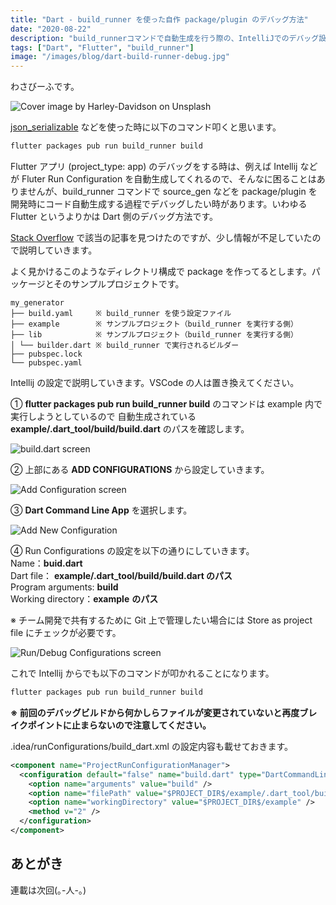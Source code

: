 ```yaml
---
title: "Dart - build_runner を使った自作 package/plugin のデバッグ方法"
date: "2020-08-22"
description: "build_runnerコマンドで自動生成を行う際の、IntelliJでのデバッグ設定方法について詳しく解説"
tags: ["Dart", "Flutter", "build_runner"]
image: "/images/blog/dart-build-runner-debug.jpg"
---
```


わさびーふです。

![Cover image by Harley-Davidson on Unsplash](https://cdn-images-1.medium.com/max/800/1*fw4vR06sTaG2_OpTK4suEA.jpeg)

[json_serializable](https://github.com/google/json_serializable.dart) などを使った時に以下のコマンド叩くと思います。

```bash
flutter packages pub run build_runner build
```

Flutter アプリ (project_type: app) のデバッグをする時は、例えば Intellij などが Fluter Run Configuration を自動生成してくれるので、そんなに困ることはありませんが、build_runner コマンドで source_gen などを package/plugin を開発時にコード自動生成する過程でデバッグしたい時があります。いわゆる Flutter というよりかは Dart 側のデバッグ方法です。

[Stack Overflow](https://stackoverflow.com/questions/58628425/how-run-flutter-packages-pub-run-build-runner-build-with-debug-mode-in-intelli) で該当の記事を見つけたのですが、少し情報が不足していたので説明していきます。

よく見かけるこのようなディレクトリ構成で package を作ってるとします。パッケージとそのサンプルプロジェクトです。

```
my_generator
├── build.yaml     ※ build_runner を使う設定ファイル
├── example        ※ サンプルプロジェクト（build_runner を実行する側）
├── lib            ※ サンプルプロジェクト（build_runner を実行する側）
│ └── builder.dart ※ build_runner で実行されるビルダー
├── pubspec.lock
└── pubspec.yaml
```

Intellij の設定で説明していきます。VSCode の人は置き換えてください。

① **flutter packages pub run build_runner build** のコマンドは example 内で実行しようとしているので 自動生成されている **example/.dart_tool/build/build.dart** のパスを確認します。

![build.dart screen](https://cdn-images-1.medium.com/max/800/1*iYE5O1rfH4dsIOirRh232g.png)

② 上部にある **ADD CONFIGURATIONS** から設定していきます。

![Add Configuration screen](https://cdn-images-1.medium.com/max/800/1*6KSe4czzicniWv5tsHP2Lw.png)

③ **Dart Command Line App** を選択します。

![Add New Configuration](https://cdn-images-1.medium.com/max/800/1*K9s_zIieHWLOmmGVV1sZgg.png)

④ Run Configurations の設定を以下の通りにしていきます。  
Name：**buid.dart**  
Dart file： **example/.dart_tool/build/build.dart のパス**  
Program arguments: **build**  
Working directory：**example** **のパス**

※ チーム開発で共有するために Git 上で管理したい場合には Store as project file にチェックが必要です。

![Run/Debug Configurations screen](https://cdn-images-1.medium.com/max/1200/1*07Llwb-bJfClWpKduM04Jg.jpeg)

これで Intellij からでも以下のコマンドが叩かれることになります。

```bash
flutter packages pub run build_runner build
```

**※ 前回のデバッグビルドから何かしらファイルが変更されていないと再度ブレイクポイントに止まらないので注意してください。**

.idea/runConfigurations/build_dart.xml の設定内容も載せておきます。

```xml
<component name="ProjectRunConfigurationManager">
  <configuration default="false" name="build.dart" type="DartCommandLineRunConfigurationType" factoryName="Dart Command Line Application">
    <option name="arguments" value="build" />
    <option name="filePath" value="$PROJECT_DIR$/example/.dart_tool/build/generated/example/build.dart" />
    <option name="workingDirectory" value="$PROJECT_DIR$/example" />
    <method v="2" />
  </configuration>
</component>
```

## あとがき

連載は次回(｡-人-｡)
